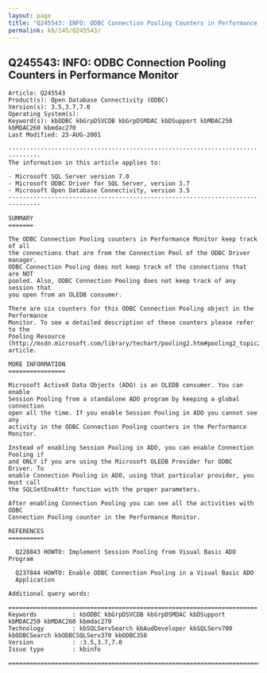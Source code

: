 ```yaml
---
layout: page
title: "Q245543: INFO: ODBC Connection Pooling Counters in Performance Monitor"
permalink: kb/245/Q245543/
---
```


## Q245543: INFO: ODBC Connection Pooling Counters in Performance Monitor

	Article: Q245543
	Product(s): Open Database Connectivity (ODBC)
	Version(s): 3.5,3.7,7.0
	Operating System(s): 
	Keyword(s): kbODBC kbGrpDSVCDB kbGrpDSMDAC kbDSupport kbMDAC250 kbMDAC260 kbmdac270
	Last Modified: 23-AUG-2001
	
	-------------------------------------------------------------------------------
	The information in this article applies to:
	
	- Microsoft SQL Server version 7.0 
	- Microsoft ODBC Driver for SQL Server, version 3.7 
	- Microsoft Open Database Connectivity, version 3.5 
	-------------------------------------------------------------------------------
	
	SUMMARY
	=======
	
	The ODBC Connection Pooling counters in Performance Monitor keep track of all
	the connections that are from the Connection Pool of the ODBC Driver manager.
	ODBC Connection Pooling does not keep track of the connections that are NOT
	pooled. Also, ODBC Connection Pooling does not keep track of any session that
	you open from an OLEDB consumer.
	
	There are six counters for this ODBC Connection Pooling object in the Performance
	Monitor. To see a detailed description of these counters please refer to the
	Pooling Resource
	(http://msdn.microsoft.com/library/techart/pooling2.htm#pooling2_topic2/)
	article.
	
	MORE INFORMATION
	================
	
	Microsoft ActiveX Data Objects (ADO) is an OLEDB consumer. You can enable
	Session Pooling from a standalone ADO program by keeping a global connection
	open all the time. If you enable Session Pooling in ADO you cannot see any
	activity in the ODBC Connection Pooling counters in the Performance Monitor.
	
	Instead of enabling Session Pooling in ADO, you can enable Connection Pooling if
	and ONLY if you are using the Microsoft OLEDB Provider for ODBC Driver. To
	enable Connection Pooling in ADO, using that particular provider, you must call
	the SQLSetEnvAttr function with the proper parameters.
	
	After enabling Connection Pooling you can see all the activities with ODBC
	Connection Pooling counter in the Performance Monitor.
	
	REFERENCES
	==========
	
	  Q228843 HOWTO: Implement Session Pooling from Visual Basic ADO Program
	
	  Q237844 HOWTO: Enable ODBC Connection Pooling in a Visual Basic ADO
	  Application
	
	Additional query words:
	
	======================================================================
	Keywords          : kbODBC kbGrpDSVCDB kbGrpDSMDAC kbDSupport kbMDAC250 kbMDAC260 kbmdac270 
	Technology        : kbSQLServSearch kbAudDeveloper kbSQLServ700 kbODBCSearch kbODBCSQLServ370 kbODBC350
	Version           : :3.5,3.7,7.0
	Issue type        : kbinfo
	
	=============================================================================
	
